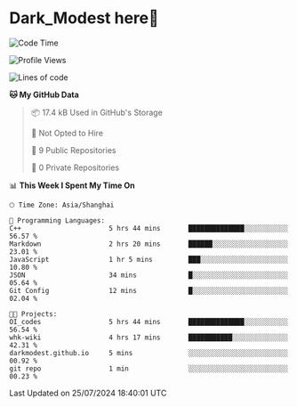 # Dark_Modest here👋
<!--
<img align="left" src="https://github-readme-stats.vercel.app/api/top-langs/?username=DarkModest" height=255>
<img align="left" src="https://github-readme-stats.vercel.app/api?username=DarkModest&include_all_commits=true&count_private-true&custom_title=Dark_Modest'%20GitHub%20Stats&line_height=30&show_icons=true&hide_border=false&bg_color=ffffff&title_color=000000&icon_color=000000&text_color=463467"><br>
-->
<!--START_SECTION:waka-->
![Code Time](http://img.shields.io/badge/Code%20Time-96%20hrs%2056%20mins-blue)

![Profile Views](http://img.shields.io/badge/Profile%20Views-2-blue)

![Lines of code](https://img.shields.io/badge/From%20Hello%20World%20I%27ve%20Written-25.8%20thousand%20lines%20of%20code-blue)

**🐱 My GitHub Data** 

> 📦 17.4 kB Used in GitHub's Storage 
 > 
> 🚫 Not Opted to Hire
 > 
> 📜 9 Public Repositories 
 > 
> 🔑 0 Private Repositories 
 > 
📊 **This Week I Spent My Time On** 

```text
🕑︎ Time Zone: Asia/Shanghai

💬 Programming Languages: 
C++                      5 hrs 44 mins       ██████████████░░░░░░░░░░░   56.57 % 
Markdown                 2 hrs 20 mins       ██████░░░░░░░░░░░░░░░░░░░   23.01 % 
JavaScript               1 hr 5 mins         ███░░░░░░░░░░░░░░░░░░░░░░   10.80 % 
JSON                     34 mins             █░░░░░░░░░░░░░░░░░░░░░░░░   05.64 % 
Git Config               12 mins             █░░░░░░░░░░░░░░░░░░░░░░░░   02.04 % 

🐱‍💻 Projects: 
OI_codes                 5 hrs 44 mins       ██████████████░░░░░░░░░░░   56.54 % 
whk-wiki                 4 hrs 17 mins       ███████████░░░░░░░░░░░░░░   42.31 % 
darkmodest.github.io     5 mins              ░░░░░░░░░░░░░░░░░░░░░░░░░   00.92 % 
git repo                 1 min               ░░░░░░░░░░░░░░░░░░░░░░░░░   00.23 % 
```


 Last Updated on 25/07/2024 18:40:01 UTC
<!--END_SECTION:waka-->
